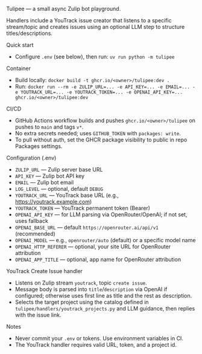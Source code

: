 Tulipee — a small async Zulip bot playground.

Handlers include a YouTrack issue creator that listens to a specific stream/topic and creates issues using an optional LLM step to structure titles/descriptions.

Quick start
- Configure `.env` (see below), then run: `uv run python -m tulipee`

Container
- Build locally: `docker build -t ghcr.io/<owner>/tulipee:dev .`
- Run: `docker run --rm -e ZULIP_URL=... -e API_KEY=... -e EMAIL=... -e YOUTRACK_URL=... -e YOUTRACK_TOKEN=... -e OPENAI_API_KEY=... ghcr.io/<owner>/tulipee:dev`

CI/CD
- GitHub Actions workflow builds and pushes `ghcr.io/<owner>/tulipee` on pushes to `main` and tags `v*`.
- No extra secrets needed; uses `GITHUB_TOKEN` with `packages: write`.
- To pull without auth, set the GHCR package visibility to public in repo Packages settings.

Configuration (.env)
- `ZULIP_URL` — Zulip server base URL
- `API_KEY` — Zulip bot API key
- `EMAIL` — Zulip bot email
- `LOG_LEVEL` — optional, default `DEBUG`
- `YOUTRACK_URL` — YouTrack base URL (e.g., https://youtrack.example.com)
- `YOUTRACK_TOKEN` — YouTrack permanent token (Bearer)
 - `OPENAI_API_KEY` — for LLM parsing via OpenRouter/OpenAI; if not set, uses fallback
 - `OPENAI_BASE_URL` — default `https://openrouter.ai/api/v1` (recommended)
 - `OPENAI_MODEL` — e.g., `openrouter/auto` (default) or a specific model name
 - `OPENAI_HTTP_REFERER` — optional, your site URL for OpenRouter attribution
 - `OPENAI_APP_TITLE` — optional, app name for OpenRouter attribution

YouTrack Create Issue handler
- Listens on Zulip stream `youtrack`, topic `create issue`.
- Message body is parsed into `title`/`description` via OpenAI if configured; otherwise uses first line as title and the rest as description.
- Selects the target project using the catalog defined in `tulipee/handlers/youtrack_projects.py` and LLM guidance, then replies with the issue link.

Notes
- Never commit your `.env` or tokens. Use environment variables in CI.
- The YouTrack handler requires valid URL, token, and a project id.
